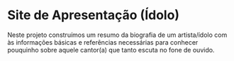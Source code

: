 # Site de Apresentação (Ídolo)

Neste projeto construímos um resumo da biografia de um artista/ídolo com às informações básicas e referências necessárias para conhecer pouquinho sobre aquele cantor(a) que tanto escuta no fone de ouvido.
